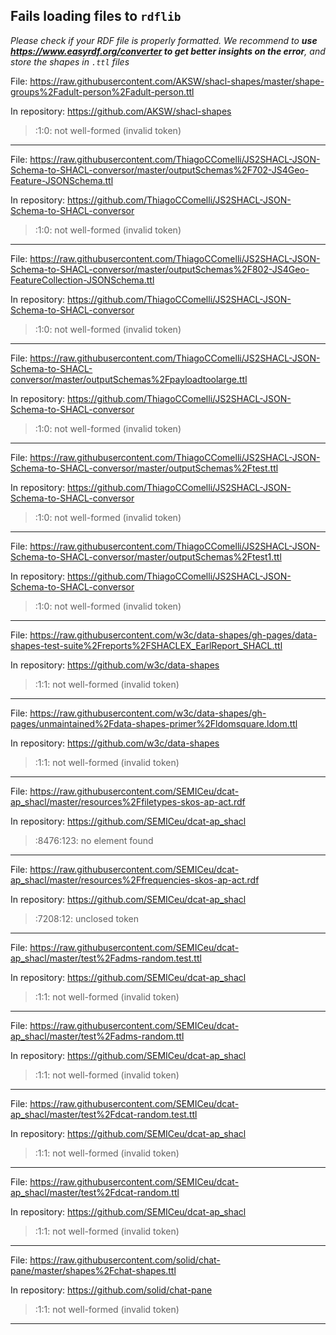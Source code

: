 ## Fails loading files to `rdflib`
*Please check if your RDF file is properly formatted. We recommend to **use https://www.easyrdf.org/converter to get better insights on the error**, and store the shapes in `.ttl` files*


File: https://raw.githubusercontent.com/AKSW/shacl-shapes/master/shape-groups%2Fadult-person%2Fadult-person.ttl

In repository: https://github.com/AKSW/shacl-shapes
> <unknown>:1:0: not well-formed (invalid token)

---
File: https://raw.githubusercontent.com/ThiagoCComelli/JS2SHACL-JSON-Schema-to-SHACL-conversor/master/outputSchemas%2F702-JS4Geo-Feature-JSONSchema.ttl

In repository: https://github.com/ThiagoCComelli/JS2SHACL-JSON-Schema-to-SHACL-conversor
> <unknown>:1:0: not well-formed (invalid token)

---
File: https://raw.githubusercontent.com/ThiagoCComelli/JS2SHACL-JSON-Schema-to-SHACL-conversor/master/outputSchemas%2F802-JS4Geo-FeatureCollection-JSONSchema.ttl

In repository: https://github.com/ThiagoCComelli/JS2SHACL-JSON-Schema-to-SHACL-conversor
> <unknown>:1:0: not well-formed (invalid token)

---
File: https://raw.githubusercontent.com/ThiagoCComelli/JS2SHACL-JSON-Schema-to-SHACL-conversor/master/outputSchemas%2Fpayloadtoolarge.ttl

In repository: https://github.com/ThiagoCComelli/JS2SHACL-JSON-Schema-to-SHACL-conversor
> <unknown>:1:0: not well-formed (invalid token)

---
File: https://raw.githubusercontent.com/ThiagoCComelli/JS2SHACL-JSON-Schema-to-SHACL-conversor/master/outputSchemas%2Ftest.ttl

In repository: https://github.com/ThiagoCComelli/JS2SHACL-JSON-Schema-to-SHACL-conversor
> <unknown>:1:0: not well-formed (invalid token)

---
File: https://raw.githubusercontent.com/ThiagoCComelli/JS2SHACL-JSON-Schema-to-SHACL-conversor/master/outputSchemas%2Ftest1.ttl

In repository: https://github.com/ThiagoCComelli/JS2SHACL-JSON-Schema-to-SHACL-conversor
> <unknown>:1:0: not well-formed (invalid token)

---
File: https://raw.githubusercontent.com/w3c/data-shapes/gh-pages/data-shapes-test-suite%2Freports%2FSHACLEX_EarlReport_SHACL.ttl

In repository: https://github.com/w3c/data-shapes
> <unknown>:1:1: not well-formed (invalid token)

---
File: https://raw.githubusercontent.com/w3c/data-shapes/gh-pages/unmaintained%2Fdata-shapes-primer%2Fldomsquare.ldom.ttl

In repository: https://github.com/w3c/data-shapes
> <unknown>:1:1: not well-formed (invalid token)

---
File: https://raw.githubusercontent.com/SEMICeu/dcat-ap_shacl/master/resources%2Ffiletypes-skos-ap-act.rdf

In repository: https://github.com/SEMICeu/dcat-ap_shacl
> <unknown>:8476:123: no element found

---
File: https://raw.githubusercontent.com/SEMICeu/dcat-ap_shacl/master/resources%2Ffrequencies-skos-ap-act.rdf

In repository: https://github.com/SEMICeu/dcat-ap_shacl
> <unknown>:7208:12: unclosed token

---
File: https://raw.githubusercontent.com/SEMICeu/dcat-ap_shacl/master/test%2Fadms-random.test.ttl

In repository: https://github.com/SEMICeu/dcat-ap_shacl
> <unknown>:1:1: not well-formed (invalid token)

---
File: https://raw.githubusercontent.com/SEMICeu/dcat-ap_shacl/master/test%2Fadms-random.ttl

In repository: https://github.com/SEMICeu/dcat-ap_shacl
> <unknown>:1:1: not well-formed (invalid token)

---
File: https://raw.githubusercontent.com/SEMICeu/dcat-ap_shacl/master/test%2Fdcat-random.test.ttl

In repository: https://github.com/SEMICeu/dcat-ap_shacl
> <unknown>:1:1: not well-formed (invalid token)

---
File: https://raw.githubusercontent.com/SEMICeu/dcat-ap_shacl/master/test%2Fdcat-random.ttl

In repository: https://github.com/SEMICeu/dcat-ap_shacl
> <unknown>:1:1: not well-formed (invalid token)

---
File: https://raw.githubusercontent.com/solid/chat-pane/master/shapes%2Fchat-shapes.ttl

In repository: https://github.com/solid/chat-pane
> <unknown>:1:1: not well-formed (invalid token)

---
